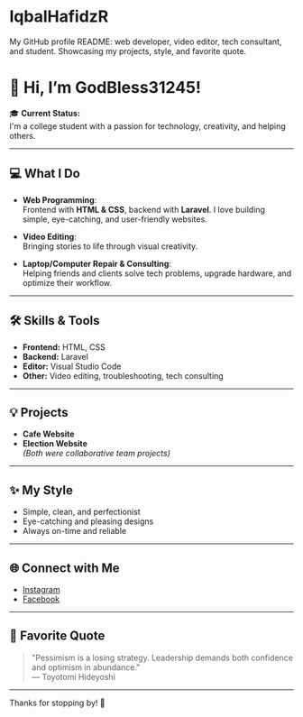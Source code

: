 # IqbalHafidzR
My GitHub profile README: web developer, video editor, tech consultant, and student. Showcasing my projects, style, and favorite quote.

# 👋 Hi, I’m GodBless31245!

🎓 **Current Status:**  
I'm a college student with a passion for technology, creativity, and helping others.

---

## 💻 What I Do

- **Web Programming**:  
  Frontend with **HTML & CSS**, backend with **Laravel**. I love building simple, eye-catching, and user-friendly websites.

- **Video Editing**:  
  Bringing stories to life through visual creativity.

- **Laptop/Computer Repair & Consulting**:  
  Helping friends and clients solve tech problems, upgrade hardware, and optimize their workflow.

---

## 🛠️ Skills & Tools

- **Frontend:** HTML, CSS  
- **Backend:** Laravel  
- **Editor:** Visual Studio Code  
- **Other:** Video editing, troubleshooting, tech consulting

---

## 💡 Projects

- **Cafe Website**  
- **Election Website**  
  *(Both were collaborative team projects)*

---

## ✨ My Style

- Simple, clean, and perfectionist
- Eye-catching and pleasing designs
- Always on-time and reliable

---

## 🌐 Connect with Me

- [Instagram](https://www.instagram.com/iqbalhamadhan/)  
- [Facebook](https://www.facebook.com/share/1EuZ1kD2Ve/)  

---

## 📜 Favorite Quote

> "Pessimism is a losing strategy. Leadership demands both confidence and optimism in abundance."  
> — Toyotomi Hideyoshi

---

Thanks for stopping by! 🚀
